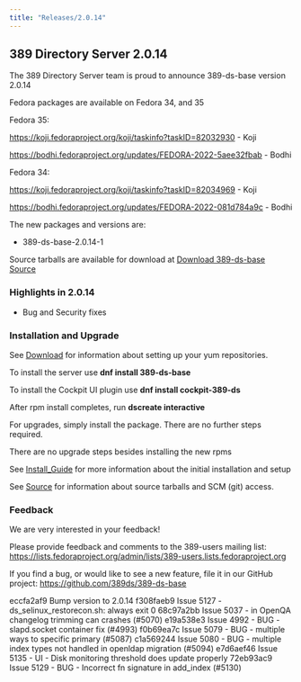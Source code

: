 ```yaml
---
title: "Releases/2.0.14"
---
```


389 Directory Server 2.0.14
-----------------------------

The 389 Directory Server team is proud to announce 389-ds-base version 2.0.14

Fedora packages are available on Fedora 34, and 35

Fedora 35: 

<https://koji.fedoraproject.org/koji/taskinfo?taskID=82032930> - Koji

<https://bodhi.fedoraproject.org/updates/FEDORA-2022-5aee32fbab> - Bodhi

Fedora 34:

<https://koji.fedoraproject.org/koji/taskinfo?taskID=82034969> - Koji

<https://bodhi.fedoraproject.org/updates/FEDORA-2022-081d784a9c> - Bodhi

The new packages and versions are:

- 389-ds-base-2.0.14-1

Source tarballs are available for download at [Download 389-ds-base Source](https://github.com/389ds/389-ds-base/archive/389-ds-base-2.0.14.tar.gz)

### Highlights in 2.0.14

- Bug and Security fixes


### Installation and Upgrade 

See [Download](../download.html) for information about setting up your yum repositories.

To install the server use **dnf install 389-ds-base**

To install the Cockpit UI plugin use **dnf install cockpit-389-ds**

After rpm install completes, run **dscreate interactive**

For upgrades, simply install the package.  There are no further steps required.

There are no upgrade steps besides installing the new rpms 

See [Install\_Guide](../howto/howto-install-389.html) for more information about the initial installation and setup

See [Source](../development/source.html) for information about source tarballs and SCM (git) access.

### Feedback

We are very interested in your feedback!

Please provide feedback and comments to the 389-users mailing list: <https://lists.fedoraproject.org/admin/lists/389-users.lists.fedoraproject.org>

If you find a bug, or would like to see a new feature, file it in our GitHub project: <https://github.com/389ds/389-ds-base>

eccfa2af9 Bump version to 2.0.14
f308faeb9 Issue 5127 - ds_selinux_restorecon.sh: always exit 0
68c97a2bb Issue 5037 - in OpenQA changelog trimming can crashes (#5070)
e19a538e3 Issue 4992 - BUG - slapd.socket container fix (#4993)
f0b69ea7c Issue 5079 - BUG - multiple ways to specific primary (#5087)
c1a569244 Issue 5080 - BUG - multiple index types not handled in openldap migration (#5094)
e7d6aef46 Issue 5135 - UI - Disk monitoring threshold does update properly
72eb93ac9 Issue 5129 - BUG - Incorrect fn signature in add_index (#5130)

